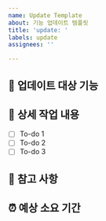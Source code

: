 ```yaml
---
name: Update Template
about: 기능 업데이트 템플릿
title: 'update: '
labels: update
assignees: ''

---
```


## 🤷 업데이트 대상 기능

## 🔨 상세 작업 내용
- [ ] To-do 1
- [ ] To-do 2
- [ ] To-do 3

## 📄 참고 사항

## ⏰ 예상 소요 기간
